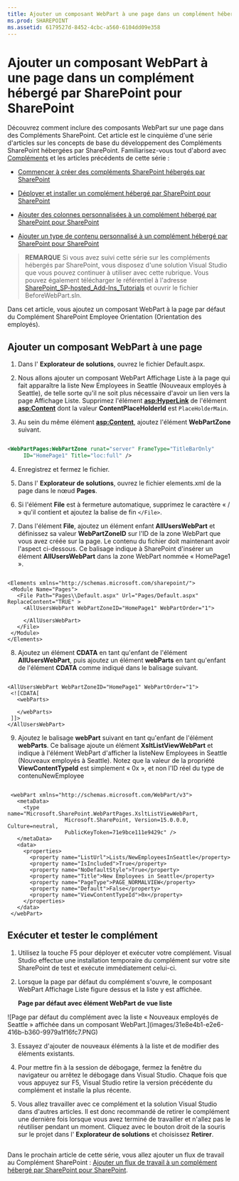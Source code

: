```yaml
---
title: Ajouter un composant WebPart à une page dans un complément hébergé par SharePoint pour SharePoint
ms.prod: SHAREPOINT
ms.assetid: 6179527d-8452-4cbc-a560-6104dd09e358
---
```



# Ajouter un composant WebPart à une page dans un complément hébergé par SharePoint pour SharePoint
Découvrez comment inclure des composants WebPart sur une page dans des Compléments SharePoint.
Cet article est le cinquième d'une série d'articles sur les concepts de base du développement des Compléments SharePoint hébergées par SharePoint. Familiarisez-vous tout d'abord avec  [Compléments](sharepoint-add-ins.md) et les articles précédents de cette série :





-  [Commencer à créer des compléments SharePoint hébergés par SharePoint](get-started-creating-sharepoint-hosted-sharepoint-add-ins.md)


-  [Déployer et installer un complément hébergé par SharePoint pour SharePoint](deploy-and-install-a-sharepoint-hosted-sharepoint-add-in.md)


-  [Ajouter des colonnes personnalisées à un complément hébergé par SharePoint pour SharePoint](add-custom-columns-to-a-sharepoint-hostedsharepoint-add-in.md)


-  [Ajouter un type de contenu personnalisé à un complément hébergé par SharePoint pour SharePoint](add-a-custom-content-type-to-a-sharepoint-hostedsharepoint-add-in.md)



> **REMARQUE**
> Si vous avez suivi cette série sur les compléments hébergés par SharePoint, vous disposez d'une solution Visual Studio que vous pouvez continuer à utiliser avec cette rubrique. Vous pouvez également télécharger le référentiel à l'adresse  [SharePoint_SP-hosted_Add-Ins_Tutorials](https://github.com/OfficeDev/SharePoint_SP-hosted_Add-Ins_Tutorials) et ouvrir le fichier BeforeWebPart.sln.




Dans cet article, vous ajoutez un composant WebPart à la page par défaut du Complément SharePoint Employee Orientation (Orientation des employés).
## Ajouter un composant WebPart à une page






1. Dans l' **Explorateur de solutions**, ouvrez le fichier Default.aspx. 


2. Nous allons ajouter un composant WebPart Affichage Liste à la page qui fait apparaître la liste New Employees in Seattle (Nouveaux employés à Seattle), de telle sorte qu'il ne soit plus nécessaire d'avoir un lien vers la page Affichage Liste. Supprimez l'élément **<asp:HyperLink>** de l'élément **<asp:Content>** dont la valeur **ContentPlaceHolderId** est `PlaceHolderMain`. 


3. Au sein du même élément **<asp:Content>**, ajoutez l'élément **WebPartZone** suivant.

 ```XML

<WebPartPages:WebPartZone runat="server" FrameType="TitleBarOnly"
      ID="HomePage1" Title="loc:full" />

 ```

4. Enregistrez et fermez le fichier.


5. Dans l' **Explorateur de solutions**, ouvrez le fichier elements.xml de la page dans le nœud **Pages**. 


6. Si l'élément **File** est à fermeture automatique, supprimez le caractère « / » qu'il contient et ajoutez la balise de fin `</File>`.


7. Dans l'élément **File**, ajoutez un élément enfant **AllUsersWebPart** et définissez sa valeur **WebPartZoneID** sur l'ID de la zone WebPart que vous avez créée sur la page. Le contenu du fichier doit maintenant avoir l'aspect ci-dessous. Ce balisage indique à SharePoint d'insérer un élément **AllUsersWebPart** dans la zone WebPart nommée « HomePage1 ».

 ```

<Elements xmlns="http://schemas.microsoft.com/sharepoint/">
  <Module Name="Pages">
    <File Path="Pages\\Default.aspx" Url="Pages/Default.aspx" ReplaceContent="TRUE" >
      <AllUsersWebPart WebPartZoneID="HomePage1" WebPartOrder="1">

      </AllUsersWebPart>
    </File>
  </Module>
</Elements>

 ```

8. Ajoutez un élément **CDATA** en tant qu'enfant de l'élément **AllUsersWebPart**, puis ajoutez un élément **webParts** en tant qu'enfant de l'élément **CDATA** comme indiqué dans le balisage suivant.

 ```

<AllUsersWebPart WebPartZoneID="HomePage1" WebPartOrder="1">
  <![CDATA[
    <webParts>

    </webParts>
  ]]>
</AllUsersWebPart>
 ```

9. Ajoutez le balisage **webPart** suivant en tant qu'enfant de l'élément **webParts**. Ce balisage ajoute un élément **XsltListViewWebPart** et indique à l'élément WebPart d'afficher la listeNew Employees in Seattle (Nouveaux employés à Seattle). Notez que la valeur de la propriété **ViewContentTypeId** est simplement « 0x », et non l'ID réel du type de contenuNewEmployee

 ```

  <webPart xmlns="http://schemas.microsoft.com/WebPart/v3">
    <metaData>
      <type name="Microsoft.SharePoint.WebPartPages.XsltListViewWebPart, 
                   Microsoft.SharePoint, Version=15.0.0.0, Culture=neutral, 
                   PublicKeyToken=71e9bce111e9429c" />
    </metaData>
    <data>
      <properties>
        <property name="ListUrl">Lists/NewEmployeesInSeattle</property>
        <property name="IsIncluded">True</property>
        <property name="NoDefaultStyle">True</property>
        <property name="Title">New Employees in Seattle</property>
        <property name="PageType">PAGE_NORMALVIEW</property>
        <property name="Default">False</property>
        <property name="ViewContentTypeId">0x</property>
      </properties>
    </data>
  </webPart>
 ```


## Exécuter et tester le complément






1. Utilisez la touche F5 pour déployer et exécuter votre complément. Visual Studio effectue une installation temporaire du complément sur votre site SharePoint de test et exécute immédiatement celui-ci. 


2. Lorsque la page par défaut du complément s'ouvre, le composant WebPart Affichage Liste figure dessus et la liste y est affichée.

   **Page par défaut avec élément WebPart de vue liste**



!\[Page par défaut du complément avec la liste « Nouveaux employés de Seattle » affichée dans un composant WebPart.](images/31e8e4b1-e2e6-416b-b360-9979a1f16fc7.PNG)





3. Essayez d'ajouter de nouveaux éléments à la liste et de modifier des éléments existants.


4. Pour mettre fin à la session de débogage, fermez la fenêtre du navigateur ou arrêtez le débogage dans Visual Studio. Chaque fois que vous appuyez sur F5, Visual Studio retire la version précédente du complément et installe la plus récente.


5. Vous allez travailler avec ce complément et la solution Visual Studio dans d'autres articles. Il est donc recommandé de retirer le complément une dernière fois lorsque vous avez terminé de travailler et n'allez pas le réutiliser pendant un moment. Cliquez avec le bouton droit de la souris sur le projet dans l' **Explorateur de solutions** et choisissez **Retirer**.



## 
<a name="Nextsteps"> </a>

Dans le prochain article de cette série, vous allez ajouter un flux de travail au Complément SharePoint :  [Ajouter un flux de travail à un complément hébergé par SharePoint pour SharePoint](add-a-workflow-to-a-sharepoint-hosted-sharepoint-add-in.md).




